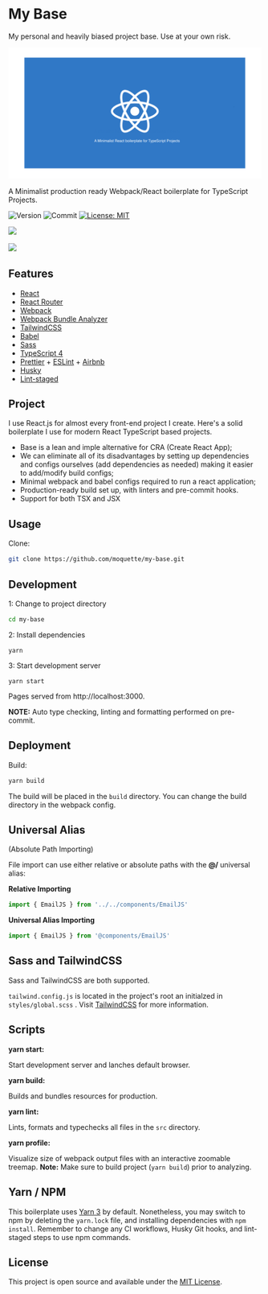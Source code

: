 # My Base

My personal and heavily biased project base. Use at your own risk.

<a href="https://my-base.moquette.us/" rel="Link to demo"><img src="./docs/resources/cover.png" alt="Link to demo" /></a>

A Minimalist production ready Webpack/React boilerplate for TypeScript Projects.

![Version](https://img.shields.io/github/package-json/v/moquette/my-base?style=flat-square&color=blue) ![Commit](https://img.shields.io/github/last-commit/moquette/my-base?style=flat-square&color=blue)
[![License: MIT](https://img.shields.io/badge/License-MIT-green.svg?style=flat-square)](LICENSE)

<a href="https://github.com/moquette/my-base" alt="Code Page">![](https://img.shields.io/static/v1?label=GitHub&message=https://github.com/moquette/my-base&style=flat-square&color=blue)</a>

<a href="https://my-base.moquette.us" alt="Demo Page">![](https://img.shields.io/static/v1?label=Demo&message=https://my-base.moquette.us&style=flat-square&color=blue)</a>

## Features

- [React](https://reactjs.org/)
- [React Router](https://reactrouter.com)
- [Webpack](https://webpack.js.org)
- [Webpack Bundle Analyzer](https://github.com/webpack-contrib/webpack-bundle-analyzer/)
- [TailwindCSS](https://tailwindcss.com)
- [Babel](https://babeljs.io/)
- [Sass](https://sass-lang.com/)
- [TypeScript 4](https://www.typescriptlang.org)
- [Prettier](https://prettier.io) + [ESLint](http://eslint.org) + [Airbnb](https://github.com/airbnb/javascript)
- [Husky](https://typicode.github.io/husky/#/)
- [Lint-staged](https://github.com/okonet/lint-staged#readme)

## Project

I use React.js for almost every front-end project I create. Here's a solid boilerplate I use for modern React TypeScript based projects.

- Base is a lean and imple alternative for CRA (Create React App);
- We can eliminate all of its disadvantages by setting up dependencies and configs ourselves (add dependencies as needed) making it easier to add/modify build configs;
- Minimal webpack and babel configs required to run a react application;
- Production-ready build set up, with linters and pre-commit hooks.
- Support for both TSX and JSX

## Usage

Clone:

```bash
git clone https://github.com/moquette/my-base.git
```

## Development

1: Change to project directory

```bash
cd my-base
```

2: Install dependencies

```
yarn
```

3: Start development server

```
yarn start
```

Pages served from http://localhost:3000.

**NOTE:**
Auto type checking, linting and formatting performed on pre-commit.

## Deployment

Build:

```bash
yarn build
```

The build will be placed in the `build` directory. You can change the build directory in the webpack config.

## Universal Alias

(Absolute Path Importing)

File import can use either relative or absolute paths with the **@/** universal alias:

**Relative Importing**

```typescript
import { EmailJS } from '../../components/EmailJS'
```

**Universal Alias Importing**

```typescript
import { EmailJS } from '@components/EmailJS'
```

## Sass and TailwindCSS

Sass and TailwindCSS are both supported.

`tailwind.config.js` is located in the project's root an initialzed in `styles/global.scss` . Visit [TailwindCSS](https://tailwindcss.com/docs/configuration) for more information.

## Scripts

**yarn start:**

Start development server and lanches default browser.

**yarn build:**

Builds and bundles resources for production.

**yarn lint:**

Lints, formats and typechecks all files in the `src` directory.

**yarn profile:**

Visualize size of webpack output files with an interactive zoomable treemap.
**Note:** Make sure to build project (`yarn build`) prior to analyzing.

## Yarn / NPM

This boilerplate uses [Yarn 3](https://yarnpkg.com) by default. Nonetheless, you may switch to npm by deleting the `yarn.lock` file, and installing dependencies with `npm install`. Remember to change any CI workflows, Husky Git hooks, and lint-staged steps to use npm commands.

## License

This project is open source and available under the [MIT License](LICENSE).
